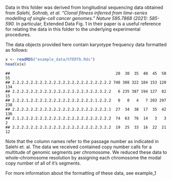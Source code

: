 Data in this folder was derived from longitudinal sequencing data
obtained from *Salehi, Sohrab, et al. “Clonal fitness inferred from
time-series modelling of single-cell cancer genomes.” Nature 595.7868
(2021): 585-590.* In particular, Extended Data Fig. 1 in their paper is
a useful reference for relating the data in this folder to the
underlying experimental procedures.

The data objects provided here contain karyotype frequency data
formatted as follows:

``` r
x <- readRDS("example_data/hTERTb.Rds")
head(x$x)
```

    ##                                              20  30  35  40  45  50  55
    ## 2.2.2.2.2.2.2.2.2.2.2.2.2.2.2.2.2.2.2.2.2.2 748 308 322 184 153 120 134
    ## 2.2.2.2.2.2.2.2.2.2.2.2.2.2.2.2.3.2.2.3.2.2   6 235 387 194 127  82  15
    ## 2.2.2.1.2.2.2.2.2.2.2.2.2.2.2.2.2.2.1.2.2.2   0   0   4   7 203 297 238
    ## 2.2.2.2.2.2.2.2.2.2.2.2.2.2.2.2.2.2.2.2.2.1  27  34  38  17  35  42 136
    ## 2.1.2.2.2.2.2.2.2.2.2.2.2.2.2.2.2.2.2.2.2.2  74  63  76  14   3   3   2
    ## 2.2.2.2.2.2.2.2.2.2.2.2.2.2.2.2.2.2.2.3.2.2  19  25  33  16  22  21  12

Note that the column names refer to the passage number as indicated in
Salehi et. al. The data we received contained copy number calls for a
multitude of genomic segments per chromosome. We reduced these data to
whole-chromosome resolution by assigning each chromosome the modal copy
number of all of it’s segments.

For more information about the formatting of these data, see example_1
